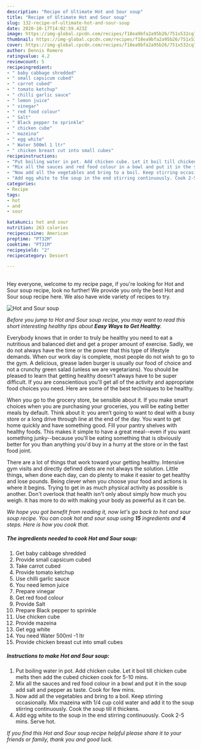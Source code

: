 ```yaml
---
description: "Recipe of Ultimate Hot and Sour soup"
title: "Recipe of Ultimate Hot and Sour soup"
slug: 132-recipe-of-ultimate-hot-and-sour-soup
date: 2020-10-17T14:02:59.423Z
image: https://img-global.cpcdn.com/recipes/f18ea9bfa2a95b26/751x532cq70/hot-and-sour-soup-recipe-main-photo.jpg
thumbnail: https://img-global.cpcdn.com/recipes/f18ea9bfa2a95b26/751x532cq70/hot-and-sour-soup-recipe-main-photo.jpg
cover: https://img-global.cpcdn.com/recipes/f18ea9bfa2a95b26/751x532cq70/hot-and-sour-soup-recipe-main-photo.jpg
author: Dennis Romero
ratingvalue: 4.2
reviewcount: 5
recipeingredient:
- " baby cabbage shredded"
- " small capsicum cubed"
- " carrot cubed"
- " tomato ketchup"
- " chilli garlic sauce"
- " lemon juice"
- " vinegar"
- " red food colour"
- " Salt"
- " Black pepper to sprinkle"
- " chicken cube"
- " mazeina"
- " egg white"
- " Water 500ml 1 ltr"
- " chicken breast cut into small cubes"
recipeinstructions:
- "Put boiling water in pot. Add chicken cube. Let it boil till chicken cube melts then add the cubed chicken cook for 5-10 mins."
- "Mix all the sauces and red food colour in a bowl and put it in the soup add salt and pepper as taste. Cook for few mins."
- "Now add all the vegetables and bring to a boil. Keep stirring occasionally. Mix mazeina with 1/4 cup cold water and add it to the soup stirring continuously. Cook the soup till it thickens."
- "Add egg white to the soup in the end stirring continuously. Cook 2-5 mins. Serve hot."
categories:
- Recipe
tags:
- hot
- and
- sour

katakunci: hot and sour 
nutrition: 263 calories
recipecuisine: American
preptime: "PT32M"
cooktime: "PT31M"
recipeyield: "2"
recipecategory: Dessert

---
```

<br>
Hey everyone, welcome to my recipe page, if you're looking for Hot and Sour soup recipe, look no further! We provide you only the best Hot and Sour soup recipe here. We also have wide variety of recipes to try.
<br>


![Hot and Sour soup](https://img-global.cpcdn.com/recipes/f18ea9bfa2a95b26/751x532cq70/hot-and-sour-soup-recipe-main-photo.jpg)

<i>Before you jump to Hot and Sour soup recipe, you may want to read this short interesting healthy tips about <strong>Easy Ways to Get Healthy</strong>.</i>

Everybody knows that in order to truly be healthy you need to eat a nutritious and balanced diet and get a proper amount of exercise. Sadly, we do not always have the time or the power that this type of lifestyle demands. When our work day is complete, most people do not wish to go to the gym. A delicious, grease laden burger is usually our food of choice and not a crunchy green salad (unless we are vegetarians). You should be pleased to learn that getting healthy doesn't always have to be super difficult. If you are conscientious you'll get all of the activity and appropriate food choices you need. Here are some of the best techniques to be healthy.

When you go to the grocery store, be sensible about it. If you make smart choices when you are purchasing your groceries, you will be eating better meals by default. Think about it: you aren’t going to want to deal with a busy store or a long drive through line at the end of the day. You want to get home quickly and have something good. Fill your pantry shelves with healthy foods. This makes it simple to have a great meal--even if you want something junky--because you'll be eating something that is obviously better for you than anything you'd buy in a hurry at the store or in the fast food joint.

There are a lot of things that work toward your getting healthy. Intensive gym visits and directly defined diets are not always the solution. Little things, when done each day, can do plenty to make it easier to get healthy and lose pounds. Being clever when you choose your food and actions is where it begins. Trying to get in as much physical activity as possible is another. Don't overlook that health isn't only about simply how much you weigh. It has more to do with making your body as powerful as it can be. 


<i>We hope you got benefit from reading it, now let's go back to hot and sour soup recipe. You can cook hot and sour soup using <strong>15</strong> ingredients and <strong>4</strong> steps. Here is how you cook that.
</i>

##### The ingredients needed to cook Hot and Sour soup:

1. Get  baby cabbage shredded
1. Provide  small capsicum cubed
1. Take  carrot cubed
1. Provide  tomato ketchup
1. Use  chilli garlic sauce
1. You need  lemon juice
1. Prepare  vinegar
1. Get  red food colour
1. Provide  Salt
1. Prepare  Black pepper to sprinkle
1. Use  chicken cube
1. Provide  mazeina
1. Get  egg white
1. You need  Water 500ml -1 ltr
1. Provide  chicken breast cut into small cubes


##### Instructions to make Hot and Sour soup:

1. Put boiling water in pot. Add chicken cube. Let it boil till chicken cube melts then add the cubed chicken cook for 5-10 mins.
1. Mix all the sauces and red food colour in a bowl and put it in the soup add salt and pepper as taste. Cook for few mins.
1. Now add all the vegetables and bring to a boil. Keep stirring occasionally. Mix mazeina with 1/4 cup cold water and add it to the soup stirring continuously. Cook the soup till it thickens.
1. Add egg white to the soup in the end stirring continuously. Cook 2-5 mins. Serve hot.


<i>If you find this Hot and Sour soup recipe helpful please share it to your friends or family, thank you and good luck.</i>
